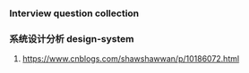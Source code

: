 ### Interview question collection 
### 系统设计分析 design-system
1. https://www.cnblogs.com/shawshawwan/p/10186072.html


